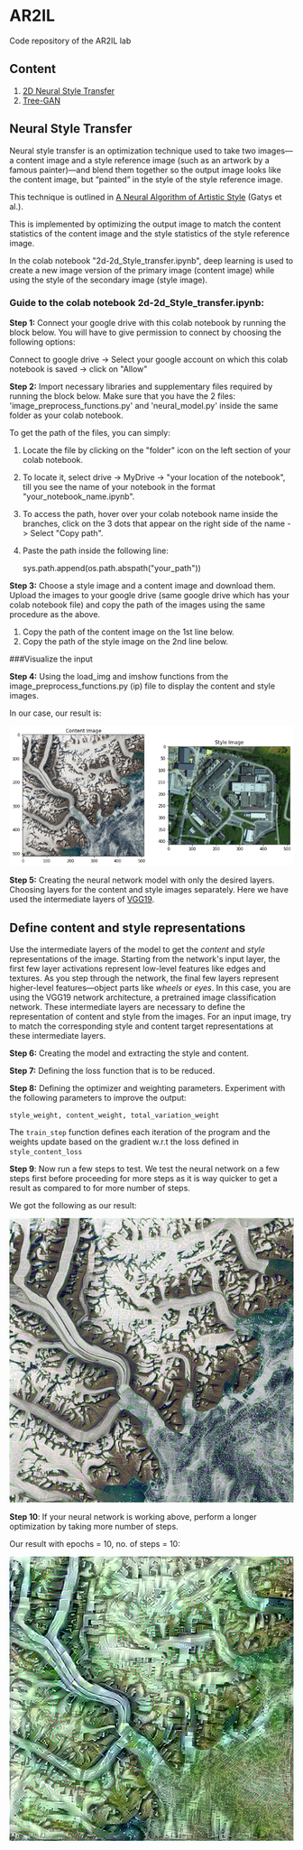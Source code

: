 # AR2IL
Code repository of the AR2IL lab

## Content
1. [2D Neural Style Transfer](#neuralstyle)
2. [Tree-GAN](#treegan)

<a name="neuralstyle"></a>
## Neural Style Transfer
Neural style transfer is an optimization technique used to take two images—a content image and a style reference image (such as an artwork by a famous painter)—and blend them together so the output image looks like the content image, but “painted” in the style of the style reference image. 

This technique is outlined in <a href="https://arxiv.org/abs/1508.06576" class="external">A Neural Algorithm of Artistic Style</a> (Gatys et al.).

This is implemented by optimizing the output image to match the content statistics of the content image and the style statistics of the style reference image. 

In the colab notebook "2d-2d_Style_transfer.ipynb", deep learning is used to create a new image version of the primary image (content image) while using the style of the secondary image (style image).

### Guide to the colab notebook 2d-2d_Style_transfer.ipynb:

**Step 1:** Connect your google drive with this colab notebook by running the block below. You will have to give permission to connect by choosing the following options:

Connect to google drive -> Select your google account on which this colab notebook is saved -> click on "Allow"

**Step 2:** Import necessary libraries and supplementary files required by running the block below. Make sure that you have the 2 files: 'image_preprocess_functions.py' and 'neural_model.py' inside the same folder as your colab notebook.

To get the path of the files, you can simply:
1. Locate the file by clicking on the "folder" icon on the left section of your colab notebook.
2. To locate it, select drive -> MyDrive -> "your location of the notebook", till you see the name of your notebook in the format "your_notebook_name.ipynb".
3. To access the path, hover over your colab notebook name inside the branches, click on the 3 dots that appear on the right side of the name -> Select "Copy path".
4. Paste the path inside the following line: 

    sys.path.append(os.path.abspath("your_path"))
 
**Step 3:** Choose a style image and a content image and download them. Upload the images to your google drive (same google drive which has your colab notebook file) and copy the path of the images using the same procedure as the above. 

1. Copy the path of the content image on the 1st line below.
2. Copy the path of the style image on the 2nd line below.

###Visualize the input

**Step 4:** Using the load_img and imshow functions from the image_preprocess_functions.py (ip) file to display the content and style images.

In our case, our result is:


![Our_Style_Content_image](https://github.com/Locutusborg/AR2IL/blob/main/2D-to-2D%20Style%20Transfer/style_content_image.png?raw=true "Optional Title")


**Step 5:** Creating the neural network model with only the desired layers. Choosing layers for the content and style images separately. Here we have used the intermediate layers of [VGG19](https://keras.io/api/applications/vgg/#vgg19-function).

## Define content and style representations
Use the intermediate layers of the model to get the *content* and *style* representations of the image. Starting from the network's input layer, the first few layer activations represent low-level features like edges and textures. As you step through the network, the final few layers represent higher-level features—object parts like *wheels* or *eyes*. In this case, you are using the VGG19 network architecture, a pretrained image classification network. These intermediate layers are necessary to define the representation of content and style from the images. For an input image, try to match the corresponding style and content target representations at these intermediate layers.

**Step 6:** Creating the model and extracting the style and content.

**Step 7:** Defining the loss function that is to be reduced.

**Step 8:** Defining the optimizer and weighting parameters. Experiment with the following parameters to improve the output:

```
style_weight, content_weight, total_variation_weight
```

The `train_step` function defines each iteration of the program and the weights update based on the gradient w.r.t the loss defined in `style_content_loss`

**Step 9**: Now run a few steps to test. We test the neural network on a few steps first before proceeding for more steps as it is way quicker to get a result as compared to for more number of steps.

We got the following as our result:


![Our_Style_Content_image](https://github.com/Locutusborg/AR2IL/blob/main/2D-to-2D%20Style%20Transfer/less_no_of_steps.png?raw=true "Optional Title")

**Step 10**: If your neural network is working above, perform a longer optimization by taking more number of steps.

Our result with epochs = 10, no. of steps = 10:


![Our_Style_Content_image](https://github.com/Locutusborg/AR2IL/blob/main/2D-to-2D%20Style%20Transfer/stylized-image.png?raw=true "Optional Title")



